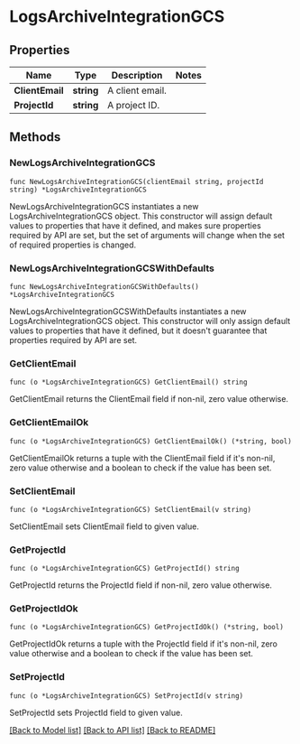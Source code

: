 # LogsArchiveIntegrationGCS

## Properties

| Name            | Type       | Description     | Notes |
| --------------- | ---------- | --------------- | ----- |
| **ClientEmail** | **string** | A client email. |
| **ProjectId**   | **string** | A project ID.   |

## Methods

### NewLogsArchiveIntegrationGCS

`func NewLogsArchiveIntegrationGCS(clientEmail string, projectId string) *LogsArchiveIntegrationGCS`

NewLogsArchiveIntegrationGCS instantiates a new LogsArchiveIntegrationGCS object.
This constructor will assign default values to properties that have it defined,
and makes sure properties required by API are set, but the set of arguments
will change when the set of required properties is changed.

### NewLogsArchiveIntegrationGCSWithDefaults

`func NewLogsArchiveIntegrationGCSWithDefaults() *LogsArchiveIntegrationGCS`

NewLogsArchiveIntegrationGCSWithDefaults instantiates a new LogsArchiveIntegrationGCS object.
This constructor will only assign default values to properties that have it defined,
but it doesn't guarantee that properties required by API are set.

### GetClientEmail

`func (o *LogsArchiveIntegrationGCS) GetClientEmail() string`

GetClientEmail returns the ClientEmail field if non-nil, zero value otherwise.

### GetClientEmailOk

`func (o *LogsArchiveIntegrationGCS) GetClientEmailOk() (*string, bool)`

GetClientEmailOk returns a tuple with the ClientEmail field if it's non-nil, zero value otherwise
and a boolean to check if the value has been set.

### SetClientEmail

`func (o *LogsArchiveIntegrationGCS) SetClientEmail(v string)`

SetClientEmail sets ClientEmail field to given value.

### GetProjectId

`func (o *LogsArchiveIntegrationGCS) GetProjectId() string`

GetProjectId returns the ProjectId field if non-nil, zero value otherwise.

### GetProjectIdOk

`func (o *LogsArchiveIntegrationGCS) GetProjectIdOk() (*string, bool)`

GetProjectIdOk returns a tuple with the ProjectId field if it's non-nil, zero value otherwise
and a boolean to check if the value has been set.

### SetProjectId

`func (o *LogsArchiveIntegrationGCS) SetProjectId(v string)`

SetProjectId sets ProjectId field to given value.

[[Back to Model list]](../README.md#documentation-for-models) [[Back to API list]](../README.md#documentation-for-api-endpoints) [[Back to README]](../README.md)
